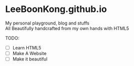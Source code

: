 # LeeBoonKong.github.io
My personal playground, blog and stuffs  
All Beautifully handcrafted from my own hands with HTML5  

TODO:  
- [ ] Learn HTML5
- [ ] Make A Website  
- [ ] Make it beautiful  
